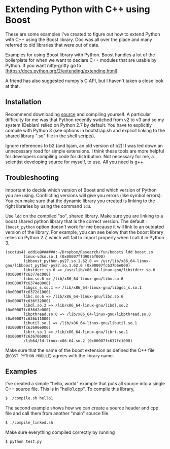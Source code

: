 # Extending Python with C++ using Boost

These are some examples I've created to figure out how to extend Python with C++ using the
Boost library. Doc was all over the place and many referred to old libraries that were out
of date.

Examples for using Boost library with Python. Boost handles a lot of the boilerplate for
when we want to declare C++ modules that are usable by Python. If you want nitty-gritty go
to [https://docs.python.org/2/extending/extending.html].

A friend has also suggested numpy's C API, but I haven't taken a close look at that.


## Installation
Recommend downloading [source](https://www.boost.org/users/download/) and compiling
yourself. A particular difficulty for me was that Python recently switched from v2 to v3
and so my system (Debian) relied on Python 2.7 by default. You have to explicitly compile
with Python 3 (see options in bootstrap.sh and explicit linking to the shared library
".so" file in the shell scripts).

Ignore references to b2 (and bjam, an old version of b2)! I was led down an unnecessary
road for simple extensions. I think these tools are more helpful for developers compiling
code for distribution. Not necessary for me, a scientist developing source for myself, to
use. All you need is g++.


## Troubleshooting
Important to decide which version of Boost and which version of Python you are using.
Conflicting versions will give you errors (like symbol errors). You can make sure that the
dynamic library you created is linking to the right libraries by using the command `ldd`.

Use `ldd` on the compiled "so", shared library. Make sure you are linking to a boost
shared python library that is the correct version. The default `-lboost_python` option
doesn't work for me because it will link to an outdated version of the library. For
example, you can see below that the boost library relies on Python 2.7, which will fail to
import properly when I call it in Python 3.
```
(scotus4) eddie@######:~/Dropbox/Research/fun/boost$ ldd boost.so                                                
        linux-vdso.so.1 (0x00007ffd9076f000)                                                                            
        libboost_python-py27.so.1.62.0 => /usr/lib/x86_64-linux-gnu/libboost_python-py27.so.1.62.0 (0x00007fc637b6e000) 
        libstdc++.so.6 => /usr/lib/x86_64-linux-gnu/libstdc++.so.6 (0x00007fc6377ec000)                                 
        libm.so.6 => /lib/x86_64-linux-gnu/libm.so.6 (0x00007fc6374e8000)                                               
        libgcc_s.so.1 => /lib/x86_64-linux-gnu/libgcc_s.so.1 (0x00007fc6372d1000)                                       
        libc.so.6 => /lib/x86_64-linux-gnu/libc.so.6 (0x00007fc636f32000)                                               
        libdl.so.2 => /lib/x86_64-linux-gnu/libdl.so.2 (0x00007fc636d2e000)                                             
        libpthread.so.0 => /lib/x86_64-linux-gnu/libpthread.so.0 (0x00007fc636b11000)                                   
        libutil.so.1 => /lib/x86_64-linux-gnu/libutil.so.1 (0x00007fc63690e000)                                         
        librt.so.1 => /lib/x86_64-linux-gnu/librt.so.1 (0x00007fc636706000)                                             
        /lib64/ld-linux-x86-64.so.2 (0x00007fc637fc1000)                                                                
```

Make sure that the name of the boost extension as defined the C++ file
(`BOOST_PYTHON_MODULE`) agrees with the library name.


## Examples
I've created a simple "hello, world" example that puts all source into a single C++ source
file. This is in "hello1.cpp". To compile this library,
```bash
$ ./compile.sh hello1
```

The second example shows how we can create a source header and cpp file and call them from
another "main" source file.
```bash
$ ./compile_linked.sh
```

Make sure everything compiled correctly by running
```bash
$ python test.py
```
